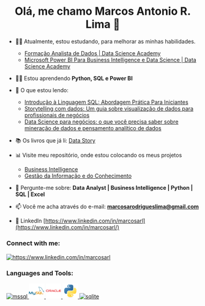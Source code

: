 <h1 align="center">Olá, me chamo Marcos Antonio R. Lima 🖖</h1>

- 👨‍🎓 Atualmente, estou estudando, para melhorar as minhas habilidades.
  * [Formação Analista de Dados | Data Science Academy](https://www.datascienceacademy.com.br/bundle/formacao-analista-de-dados-40-lc)
  * [Microsoft Power BI Para Business Intelligence e Data Science | Data Science Academy](https://www.datascienceacademy.com.br/course/microsoft-power-bi-para-business-intelligence-e-data-science)

- 👨‍🎓 Estou aprendendo **Python, SQL e Power BI**

- 📕 O que estou lendo:
  * [Introdução à Linguagem SQL: Abordagem Prática Para Iniciantes](https://www.amazon.com.br/Introdu%C3%A7%C3%A3o-Linguagem-SQL-Abordagem-Iniciantes/dp/8575225014)
  * [Storytelling com dados: Um guia sobre visualização de dados para profissionais de negócios](https://www.amazon.com.br/Storytelling-com-Dados-Visualiza%C3%A7%C3%A3o-Profissionais/dp/8550804681)
  * [Data Science para negócios: o que você precisa saber sobre mineração de dados e pensamento analítico de dados](https://www.amazon.com.br/Data-Science-para-neg%C3%B3cios-Fawcett/dp/8576089726/ref=asc_df_8576089726/?tag=googleshopp00-20&linkCode=df0&hvadid=379708192683&hvpos=&hvnetw=g&hvrand=12639113436042022772&hvpone=&hvptwo=&hvqmt=&hvdev=c&hvdvcmdl=&hvlocint=&hvlocphy=1001773&hvtargid=pla-398225631558&psc=1&mcid=e728759e9a023c558c8778e270cb325d)

- 📚 Os livros que já li: [Data Story](https://www.amazon.com.br/Data-Story-Explique-inspire-hist%C3%B3rias/dp/6555203013)
  
- 📊 Visite meu repositório, onde estou colocando os meus projetos
  * [Business Intelligence](https://github.com/marcosarl/Power-BI)
  * [Gestão da Informação e do Conhecimento](https://github.com/marcosarl/Gestao-da-Informacao-e-do-Conhecimento)

- 💬 Pergunte-me sobre: **Data Analyst | Business Intelligence | Python | SQL | Excel**

- 📫 Você me acha através do e-mail: **marcosarodrigueslima@gmail.com**

- 🔗 LinkedIn [https://www.linkedin.com/in/marcosarl](https://www.linkedin.com/in/marcosarl/)

<h3 align="left">Connect with me:</h3>
<p align="left">
<a href="https://linkedin.com/in/marcosarl" target="blank"><img align="center" src="https://raw.githubusercontent.com/rahuldkjain/github-profile-readme-generator/master/src/images/icons/Social/linked-in-alt.svg" alt="https://www.linkedin.com/in/marcosarl" height="30" width="40" /></a>
</p>

<h3 align="left">Languages and Tools:</h3>
<p align="left"> <a href="https://www.microsoft.com/en-us/sql-server" target="_blank" rel="noreferrer"> <img src="https://www.svgrepo.com/show/303229/microsoft-sql-server-logo.svg" alt="mssql" width="40" height="40"/> </a> <a href="https://www.mysql.com/" target="_blank" rel="noreferrer"> <img src="https://raw.githubusercontent.com/devicons/devicon/master/icons/mysql/mysql-original-wordmark.svg" alt="mysql" width="40" height="40"/> </a> <a href="https://www.oracle.com/" target="_blank" rel="noreferrer"> <img src="https://raw.githubusercontent.com/devicons/devicon/master/icons/oracle/oracle-original.svg" alt="oracle" width="40" height="40"/> </a> <a href="https://www.python.org" target="_blank" rel="noreferrer"> <img src="https://raw.githubusercontent.com/devicons/devicon/master/icons/python/python-original.svg" alt="python" width="40" height="40"/> </a> <a href="https://www.sqlite.org/" target="_blank" rel="noreferrer"> <img src="https://www.vectorlogo.zone/logos/sqlite/sqlite-icon.svg" alt="sqlite" width="40" height="40"/> </a> </p>

